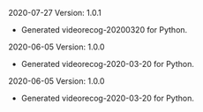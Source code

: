 2020-07-27 Version: 1.0.1
- Generated videorecog-20200320 for Python.

2020-06-05 Version: 1.0.0
- Generated videorecog-2020-03-20 for Python.

2020-06-05 Version: 1.0.0
- Generated videorecog-2020-03-20 for Python.

